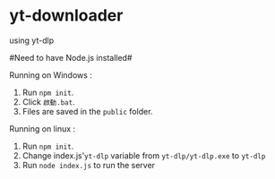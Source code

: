 # yt-downloader
using yt-dlp

#Need to have Node.js installed#

Running on Windows :

1. Run `npm init`.
2. Click `啟動.bat`.
3. Files are saved in the `public` folder.

Running on linux :

1. Run `npm init`.
2. Change index.js'`yt-dlp` variable from `yt-dlp/yt-dlp.exe` to `yt-dlp`
3. Run `node index.js` to run the server
